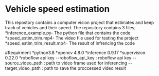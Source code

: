 # Vehicle speed estimation
This repostory contains a computer vision project that estimates and keep track of vehicles and their speed. The repository contains 3 files;
*inference_example.py- The python file that contains the code
*speed_estim_trim.mp4- The video file used for testing the project
*speed_estim_trim_result.mp4- The result of infrencing the code

#Requirment 
*python3.8
*opencv 4.8.0
*inference 0.9.17
*supervision 0.22.0
*roboflow api key
--roboflow_api_key : roboflow api key
--source_video_path : path to video frame used for inferencing
--target_video_path : path to save the proccessed video result

